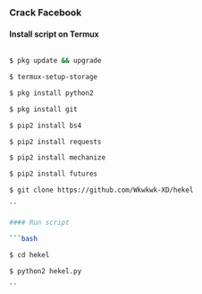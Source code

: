### Crack Facebook

#### Install script on Termux

```bash

$ pkg update && upgrade

$ termux-setup-storage

$ pkg install python2

$ pkg install git

$ pip2 install bs4

$ pip2 install requests

$ pip2 install mechanize

$ pip2 install futures

$ git clone https://github.com/Wkwkwk-XD/hekel

``

#### Run script

```bash

$ cd hekel

$ python2 hekel.py

``
